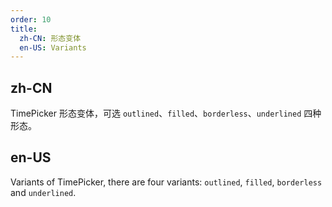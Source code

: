 ```yaml
---
order: 10
title:
  zh-CN: 形态变体
  en-US: Variants
---
```


## zh-CN

TimePicker 形态变体，可选 `outlined`、`filled`、`borderless`、`underlined` 四种形态。

## en-US

Variants of TimePicker, there are four variants: `outlined`, `filled`, `borderless` and `underlined`.
